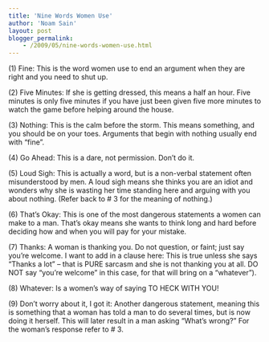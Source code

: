 ```yaml
---
title: 'Nine Words Women Use'
author: 'Noam Sain'
layout: post
blogger_permalink:
    - /2009/05/nine-words-women-use.html
---
```


(1) Fine: This is the word women use to end an argument when they are right and you need to shut up.

(2) Five Minutes: If she is getting dressed, this means a half an hour. Five minutes is only five minutes if you have just been given five more minutes to watch the game before helping around the house.

(3) Nothing: This is the calm before the storm. This means something, and you should be on your toes. Arguments that begin with nothing usually end with “fine”.

(4) Go Ahead: This is a dare, not permission. Don’t do it.

(5) Loud Sigh: This is actually a word, but is a non-verbal statement often misunderstood by men. A loud sigh means she thinks you are an idiot and wonders why she is wasting her time standing here and arguing with you about nothing. (Refer back to # 3 for the meaning of nothing.)

(6) That’s Okay: This is one of the most dangerous statements a women can make to a man. That’s okay means she wants to think long and hard before deciding how and when you will pay for your mistake.

(7) Thanks: A woman is thanking you. Do not question, or faint; just say you’re welcome. I want to add in a clause here: This is true unless she says “Thanks a lot” – that is PURE sarcasm and she is not thanking you at all. DO NOT say “you’re welcome” in this case, for that will bring on a “whatever”).

(8) Whatever: Is a women’s way of saying TO HECK WITH YOU!

(9) Don’t worry about it, I got it: Another dangerous statement, meaning this is something that a woman has told a man to do several times, but is now doing it herself. This will later result in a man asking “What’s wrong?” For the woman’s response refer to # 3.
